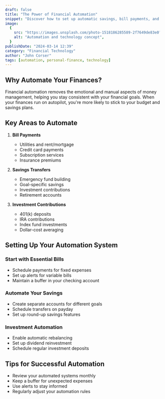 ```yaml
---
draft: false
title: "The Power of Financial Automation"
snippet: "Discover how to set up automatic savings, bill payments, and investments to streamline your finances and reach your goals faster with less effort."
image:
  {
    src: "https://images.unsplash.com/photo-1518186285589-2f7649de83e0?&fit=crop&w=430&h=240",
    alt: "Automation and technology concept",
  }
publishDate: "2024-03-14 12:39"
category: "Financial Technology"
author: "John Corser"
tags: [automation, personal-finance, technology]
---
```


## Why Automate Your Finances?

Financial automation removes the emotional and manual aspects of money management, helping you stay consistent with your financial goals. When your finances run on autopilot, you're more likely to stick to your budget and savings plans.

## Key Areas to Automate

1. **Bill Payments**

   - Utilities and rent/mortgage
   - Credit card payments
   - Subscription services
   - Insurance premiums

2. **Savings Transfers**

   - Emergency fund building
   - Goal-specific savings
   - Investment contributions
   - Retirement accounts

3. **Investment Contributions**
   - 401(k) deposits
   - IRA contributions
   - Index fund investments
   - Dollar-cost averaging

## Setting Up Your Automation System

### Start with Essential Bills

- Schedule payments for fixed expenses
- Set up alerts for variable bills
- Maintain a buffer in your checking account

### Automate Your Savings

- Create separate accounts for different goals
- Schedule transfers on payday
- Set up round-up savings features

### Investment Automation

- Enable automatic rebalancing
- Set up dividend reinvestment
- Schedule regular investment deposits

## Tips for Successful Automation

- Review your automated systems monthly
- Keep a buffer for unexpected expenses
- Use alerts to stay informed
- Regularly adjust your automation rules

